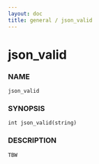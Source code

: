 ```yaml
---
layout: doc
title: general / json_valid
---
```

# json_valid

### NAME

    json_valid

### SYNOPSIS

    int json_valid(string)

### DESCRIPTION

    TBW

